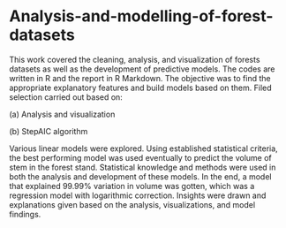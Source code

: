 # Analysis-and-modelling-of-forest-datasets

This work covered the cleaning, analysis, and visualization of forests datasets as well as the development of predictive models. The codes are written in R and the report in R Markdown. The objective was to find the appropriate explanatory features and build models based on them. Filed selection carried out based on:

(a)	Analysis and visualization

(b)	StepAIC algorithm 

Various linear models were explored. Using established statistical criteria, the best performing model was used eventually to predict the volume of stem in the forest stand. Statistical knowledge and methods were used in both the analysis and development of these models. In the end, a model that explained 99.99% variation in volume was gotten, which was a regression model with logarithmic correction. Insights were drawn and explanations given based on the analysis, visualizations, and model findings.

